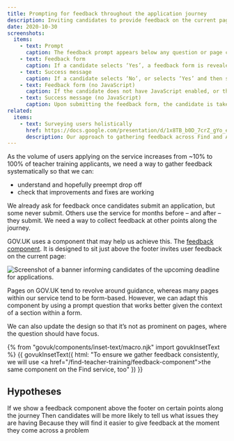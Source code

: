 ```yaml
---
title: Prompting for feedback throughout the application journey
description: Inviting candidates to provide feedback on the current page.
date: 2020-10-30
screenshots:
  items:
    - text: Prompt
      caption: The feedback prompt appears below any question or page content. Unlike the component used on GOV.​UK, the background is grey to lessen its prominence.
    - text: Feedback form
      caption: If a candidate selects ‘Yes’, a feedback form is revealed. This provides three structured responses and a text area to add a free text response.
    - text: Success message
      caption: If a candidate selects ‘No’, or selects ‘Yes’ and then submits the feedback form, we replace the prompt with a success message.
    - text: Feedback form (no JavaScript)
      caption: If the candidate does not have JavaScript enabled, or the script fails to run, show the feedback form instead.
    - text: Success message (no JavaScript)
      caption: Upon submitting the feedback form, the candidate is taken to a thank-you page, which includes a link back to the page they came from.
related:
  items:
    - text: Surveying users holistically
      href: https://docs.google.com/presentation/d/1x8TB_b0D_7crZ_gYo_e1eJXu_U2tp5z6y3f7tOaHD-A/
      description: Our approach to gathering feedback across Find and Apply services.
---
```


As the volume of users applying on the service increases from ~10% to 100% of teacher training applicants, we need a way to gather feedback systematically so that we can:

* understand and hopefully preempt drop off
* check that improvements and fixes are working

We already ask for feedback once candidates submit an application, but some never submit. Others use the service for months before – and after – they submit. We need a way to collect feedback at other points along the journey.

GOV.​UK uses a component that may help us achieve this. The [feedback component](https://components.publishing.service.gov.uk/component-guide/feedback). It is designed to sit just above the footer invites user feedback on the current page:

![Screenshot of a banner informing candidates of the upcoming deadline for applications.](govuk-component.png)

Pages on GOV.​UK tend to revolve around guidance, whereas many pages within our service tend to be form-based. However, we can adapt this component by using a prompt question that works better given the context of a section within a form.

We can also update the design so that it’s not as prominent on pages, where the question should have focus.

{% from "govuk/components/inset-text/macro.njk" import govukInsetText %}
{{ govukInsetText({
  html: "To ensure we gather feedback consistently, we will use <a href=\"/find-teacher-training/feedback-component\">the same component on the Find service</a>, too"
}) }}

## Hypotheses

If we show a feedback component above the footer on certain points along the journey
Then candidates will be more likely to tell us what issues they are having
Because they will find it easier to give feedback at the moment they come across a problem
